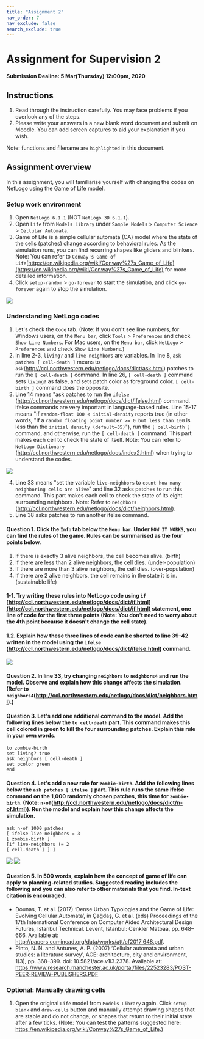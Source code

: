 ```yaml
---
title: "Assignment 2"
nav_order: 7
nav_exclude: false
search_exclude: true
---
```


# Assignment for Supervision 2
**Submission Dealine: 5 Mar(Thursday) 12:00pm, 2020**

## Instructions
1. Read through the instruction carefully. You may face problems if you overlook any of the steps.
2. Please write your answers in a new blank word document and submit on Moodle. You can add screen captures to aid your explanation if you wish.

Note: functions and filename are `highlighted` in this document.

## Assignment overview
In this assignment, you will familiarise yourself with changing the codes on NetLogo using the Game of Life model.

### Setup work environment
1. Open `NetLogo 6.1.1` (NOT `NetLogo 3D 6.1.1`).
2. Open `Life` from `Models Library` under `Sample Models` > `Computer Science` > `Cellular Automata`.
3. Game of Life is a simple cellular automata (CA) model where the state of the cells (patches) change according to behavioral rules. As the simulation runs, you can find recurring shapes like gliders and blinkers. Note: You can refer to `Conway's Game of Life`[https://en.wikipedia.org/wiki/Conway%27s_Game_of_Life](https://en.wikipedia.org/wiki/Conway%27s_Game_of_Life) for more detailed information.
4. Click `setup-random` > `go-forever` to start the simulation, and click `go-forever` again to stop the simulation.

![](statics/Sup2_gameoflife1.PNG)

### Understanding NetLogo codes

1. Let's check the `Code` tab. (Note: If you don't see line numbers, for Windows users, on the `Menu bar`, click `Tools` > `Preferences` and check `Show Line Numbers`. For Mac users, on the `Menu bar`, click `NetLogo` > `Preferences` and check `Show Line Numbers`.) 
2. In line 2-3, `living?` and `live-neighbors` are variables. In line 8, `ask patches [ cell-death ]` means to `ask`(http://ccl.northwestern.edu/netlogo/docs/dict/ask.html) patches to run the `[ cell-death ]` command. In line 26, `[ cell-death ]` command sets `living?` as false, and sets patch color as foreground color. `[ cell-birth ]` command does the opposite.
3. Line 14 means "ask patches to run the `ifelse` (http://ccl.northwestern.edu/netlogo/docs/dict/ifelse.html) command. ifelse commands are very important in language-based rules. Line 15-17 means "if `random-float 100 < initial-density` reports true (in other words, "if a `random floating point number >= 0 but less than 100` is less than the `initial density (default=35)`"), run the `[ cell-birth ]` command, and otherwise, run the `[ cell-death ]` command. This part makes each cell to check the state of itself.
Note: You can refer to `NetLogo Dictionary` (http://ccl.northwestern.edu/netlogo/docs/index2.html) when trying to understand the codes.

![](statics/Sup2_gameoflife2.PNG)

4. Line 33 means "set the variable `live-neighbors` to `count how many neighboring cells are alive`" and line 32 asks patches to run this command. This part makes each cell to check the state of its eight surrounding neighbors. Note: Refer to `neighbors` (http://ccl.northwestern.edu/netlogo/docs/dict/neighbors.html).
5. Line 38 asks patches to run another ifelse command. 

#### Question 1. Click the `Info` tab below the `Menu bar`. Under `HOW IT WORKS`, you can find the rules of the game. Rules can be summarised as the four points below. 
1. If there is exactly 3 alive neighbors, the cell becomes alive. (birth)
2. If there are less than 2 alive neighbors, the cell dies. (under-population)
3. If there are more than 3 alive neighbors, the cell dies. (over-population)
4. If there are 2 alive neighbors, the cell remains in the state it is in. (sustainable life)
#### 1-1. Try writing these rules into NetLogo code using `if` [http://ccl.northwestern.edu/netlogo/docs/dict/if.html](http://ccl.northwestern.edu/netlogo/docs/dict/if.html) statement, one line of code for the first three points (Note: You don't need to worry about the 4th point because it doesn't change the cell state). 
#### 1.2. Explain how these three lines of code can be shorted to line 39-42 written in the model using the `ifelse` (http://ccl.northwestern.edu/netlogo/docs/dict/ifelse.html) command.

![](statics/Sup2_gameoflife3.PNG)


#### Question 2. In line 33, try changing `neighbors` to `neighbors4` and run the model. Observe and explain how this change affects the simulation. (Refer to `neighbors4`(http://ccl.northwestern.edu/netlogo/docs/dict/neighbors.html).)

#### Question 3. Let's add one additional command to the model. Add the following lines below the `to cell-death` part. This command makes this cell colored in green to kill the four surrounding patches. Explain this rule in your own words.

`to zombie-birth`  
  `set living? true`  
  `ask neighbors [ cell-death ]`  
  `set pcolor green`  
`end`

#### Question 4. Let's add a new rule for `zombie-birth`. Add the following lines below the `ask patches [ ifelse ]` part. This rule runs the same ifelse command on the 1,000 randomly chosen patches, this time for `zombie-birth`. (Note: `n-of`(http://ccl.northwestern.edu/netlogo/docs/dict/n-of.html)). Run the model and explain how this change affects the simulation.

`ask n-of 1000 patches`  
  `[ ifelse live-neighbors = 3`  
    `[ zombie-birth ]`  
    `[if live-neighbors != 2`  
      `[ cell-death ] ] ]`
         
![](statics/Sup2_gameoflife4.PNG)
![](statics/Sup2_gameoflife5.PNG)


#### Question 5. In 500 words, explain how the concept of game of life can apply to planning-related studies. Suggested reading includes the following and you can also refer to other materials that you find. In-text citation is encouraged. 
- Dounas, T. et al. (2017) ‘Dense Urban Typologies and the Game of Life: Evolving Cellular Automata’, in Çağdaş, G. et al. (eds) Proceedings of the 17th International Conference on Computer Aided Architectural Design Futures, Istanbul Technical. Levent, Istanbul: Cenkler Matbaa, pp. 648–666. Available at: http://papers.cumincad.org/data/works/att/cf2017_648.pdf.
- Pinto, N. N. and Antunes, A. P. (2007) ‘Cellular automata and urban studies: a literature survey’, ACE: architecture, city and environment, 1(3), pp. 368–399. doi: 10.5821/ace.v1i3.2378. Available at: https://www.research.manchester.ac.uk/portal/files/22523283/POST-PEER-REVIEW-PUBLISHERS.PDF


### Optional: Manually drawing cells
1. Open the original `Life` model from `Models Library` again. Click `setup-blank` and `draw-cells` button and manually attempt drawing shapes that are stable and do not change, or shapes that return to their initial state after a few ticks. (Note: You can test the patterns suggested here: https://en.wikipedia.org/wiki/Conway%27s_Game_of_Life.)
